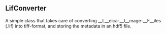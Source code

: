 ## LifConverter

A simple class that takes care of converting __L__eica-__I__mage-__F__iles (.lif) into tiff-format, and storing the metadata in an hdf5 file.
